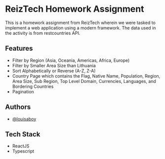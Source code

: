 
# ReizTech Homework Assignment

This is a homework assignment from ReizTech wherein we were tasked to implement a web application using a modern framework. The data used in the activity is from restcountries API.


## Features

- Filter by Region (Asia, Oceania, Americas, Africa, Europe)
- Filter by Smaller Area Size than Lithuania
- Sort Alphabetically or Reverse (A-Z, Z-A)
- Country Page which contains the Flag, Native Name, Population, Region, Area Size, Sub Region, Top Level Domain, Currencies, Languages, and Bordering Countries
- Pagination


## Authors

- [@louisaboy](https://github.com/louisaboy)


## Tech Stack

- ReactJS
- Typescript

